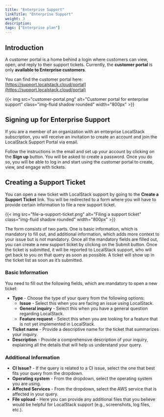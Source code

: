 ```yaml
---
title: "Enterprise Support"
linkTitle: "Enterprise Support"
weight: 3
description:
tags: ["Enterprise plan"]
---
```


## Introduction

A customer portal is a home behind a login where customers can view, open, and reply to their support tickets. Currently, the **customer portal** is only **available to Enterprise customers**.

You can find the customer portal here: [https://support.localstack.cloud/portal](https://support.localstack.cloud/portal)

<p>
{{< img src="customer-portal.png" alt="Customer portal for enterprise support" class="img-fluid shadow rounded" width="800px" >}}
</p>

## Signing up for Enterprise Support

If you are a member of an organization with an enterprise LocalStack subscription, you will receive an invitation to create an account and join the LocalStack Support Portal via email.

Follow the instructions in the email and set up your account by clicking on the **Sign up** button. You will be asked to create a password. Once you do so, you will be able to log in and start using the customer portal to create, view, and engage with tickets.

## Creating a Support Ticket

You can open a new ticket with LocalStack support by going to the **Create a Support Ticket** link. You will be redirected to a form where you will have to provide certain information to file a new support ticket.

<p> 
{{< img src="file-a-support-ticket.png" alt="Filing a support ticket" class="img-fluid shadow rounded" width="800px" >}} 
</p>

The form consists of two parts. One is basic information, which is mandatory to fill out, and additional information, which adds more context to your issue but is not mandatory. Once all the mandatory fields are filled out, you can create a new support ticket by clicking on the Submit button. Once the ticket is submitted, it will be reported to LocalStack support, who will get back to you on that query as soon as possible. A ticket will show up in the ticket list as soon as it’s submitted.

### Basic Information

You need to fill out the following fields, which are mandatory to open a new ticket:

-   **Type** - Choose the type of your query from the following options:
    -   **Issue** - Select this when you are facing an issue using LocalStack.
    -   **General inquiry** - Select this when you have a general question regarding LocalStack.
    -   **Feature request** - Select this when you are looking for a feature that is not yet implemented in LocalStack.
-   **Ticket name** - Provide a descriptive name for the ticket that summarizes your inquiry.
-   **Description** - Provide a comprehensive description of your inquiry, explaining all the details that will help us understand your query.

### Additional Information

-   **CI Issue?** - If the query is related to a CI issue, select the one that best fits your query from the dropdown.
-   **Operating system** - From the dropdown, select the operating system you are using.
-   **Affected Services** - From the dropdown, select the AWS service that is affected in your query.
-   **File upload** - Here you can provide any additional files that you believe would be helpful for LocalStack support (e.g., screenshots, log files, etc.).
